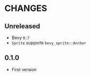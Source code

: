 # CHANGES

## Unreleased

* Bevy `0.7`
* `Sprite` supports `bevy_sprite::Anchor`

## 0.1.0

* First version